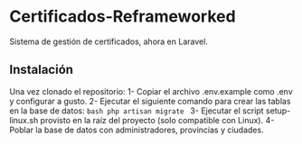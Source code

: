 # Certificados-Reframeworked
Sistema de gestión de certificados, ahora en Laravel.

## Instalación
Una vez clonado el repositorio:
1- Copiar el archivo .env.example como .env y configurar a gusto.
2- Ejecutar el siguiente comando para crear las tablas en la base de datos:
    ```bash
    php artisan migrate
    ```
3- Ejecutar el script setup-linux.sh provisto en la raíz del proyecto (solo compatible con Linux).
4- Poblar la base de datos con administradores, provincias y ciudades.
